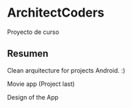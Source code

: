 # ArchitectCoders
Proyecto de curso

## Resumen
Clean arquitecture for projects Android. :)

Movie app (Project last)

Design of the App

